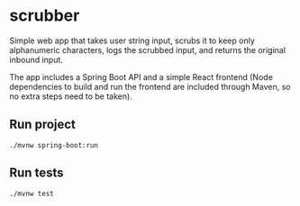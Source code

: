 # scrubber

Simple web app that takes user string input, scrubs it to keep only alphanumeric characters, logs the scrubbed input, and returns the original inbound input.

The app includes a Spring Boot API and a simple React frontend (Node dependencies to build and run the frontend are included through Maven, so no extra steps need to be taken).
## Run project
`./mvnw spring-boot:run`
## Run tests
`./mvnw test`
